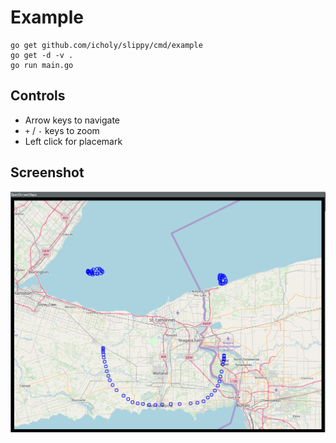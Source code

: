 # Example

```
go get github.com/icholy/slippy/cmd/example
go get -d -v .
go run main.go
```

## Controls

* Arrow keys to navigate
* `+` / `-` keys to zoom
* Left click for placemark
	
## Screenshot

![](example.png)
